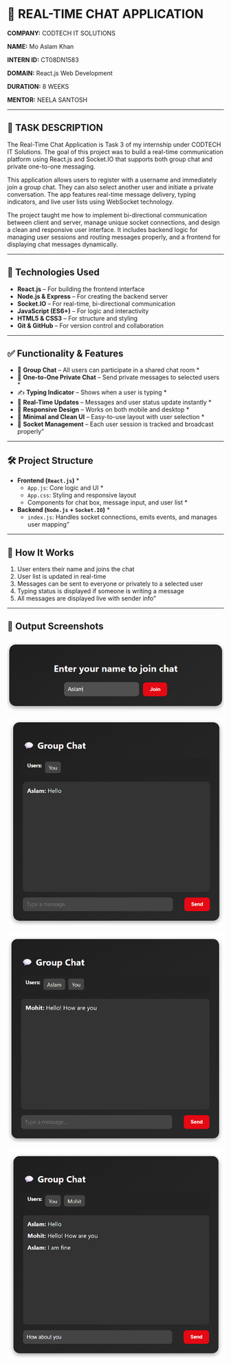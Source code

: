 # 💬 REAL-TIME CHAT APPLICATION

**COMPANY:** CODTECH IT SOLUTIONS  

**NAME:** Mo Aslam Khan  

**INTERN ID:** CT08DN1583  

**DOMAIN:** React.js Web Development  

**DURATION:** 8 WEEKS  

**MENTOR:** NEELA SANTOSH

---

## 📄 TASK DESCRIPTION

The Real-Time Chat Application is Task 3 of my internship under CODTECH IT Solutions. The goal of this project was to build a real-time communication platform using React.js and Socket.IO that supports both group chat and private one-to-one messaging.

This application allows users to register with a username and immediately join a group chat. They can also select another user and initiate a private conversation. The app features real-time message delivery, typing indicators, and live user lists using WebSocket technology.

The project taught me how to implement bi-directional communication between client and server, manage unique socket connections, and design a clean and responsive user interface. It includes backend logic for managing user sessions and routing messages properly, and a frontend for displaying chat messages dynamically.

---

## 🔧 Technologies Used

- **React.js** – For building the frontend interface 
- **Node.js & Express** – For creating the backend server
- **Socket.IO** – For real-time, bi-directional communication
- **JavaScript (ES6+)** – For logic and interactivity  
- **HTML5 & CSS3** – For structure and styling 
- **Git & GitHub** – For version control and collaboration  

---

## ✅ Functionality & Features

* 💬 **Group Chat** – All users can participate in a shared chat room *
* 👤 **One-to-One Private Chat** – Send private messages to selected users *
* ✍️ **Typing Indicator** – Shows when a user is typing *
* 🔄 **Real-Time Updates** – Messages and user status update instantly *
* 📱 **Responsive Design** – Works on both mobile and desktop *
* 🧩 **Minimal and Clean UI** – Easy-to-use layout with user selection *
* 🧠 **Socket Management** – Each user session is tracked and broadcast properly”

---

## 🛠️ Project Structure 
* **Frontend (`React.js`)** *
  * `App.js`: Core logic and UI *
  *  `App.css`: Styling and responsive layout
  * Components for chat box, message input, and user list *
* **Backend (`Node.js` + `Socket.IO`)** *
  * `index.js`: Handles socket connections, emits events, and manages user mapping”
 
---

## 🚀 How It Works 
1. User enters their name and joins the chat
2. User list is updated in real-time
3. Messages can be sent to everyone or privately to a selected user
4. Typing status is displayed if someone is writing a message
5. All messages are displayed live with sender info”

---

## 📸 Output Screenshots

![Output Screenshots](screenshots/join.png)

![Output Screenshots](screenshots/group.png)

![Output Screenshots](screenshots/group1.png)

![Output Screenshots](screenshots/chat.png)














